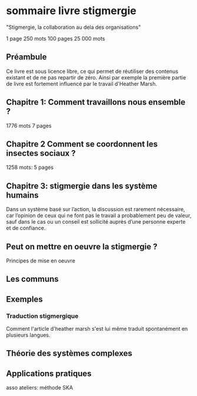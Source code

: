 # sommaire livre stigmergie

"Stigmergie, la collaboration au dela des organisations"

1 page 	250 mots
100 pages 	25 000 mots

## Préambule

Ce livre est sous licence libre, ce qui permet de réutiliser des contenus existant et de ne pas repartir de zéro. Ainsi par exemple la première partie de livre est fortement influencé par le travail d'Heather Marsh.



## Chapitre 1: Comment travaillons nous ensemble ?

1776 mots 7 pages

## Chapitre 2 Comment se coordonnent les insectes sociaux ?

1258 mots: 5 pages


## Chapitre 3: stigmergie dans les système humains

Dans un système basé sur l’action, la discussion est rarement nécessaire, car l’opinion de ceux qui ne font pas le travail a probablement peu de valeur, sauf dans le cas ou un conseil est sollicité auprès d’une personne experte et de confiance.

## Peut on mettre en oeuvre la stigmergie ?

Principes de mise en oeuvre

## Les communs

## Exemples

### Traduction stigmergique 

Comment l'article d'heather marsh s'est lui même traduit spontanément en plusieurs langues.



## Théorie des systèmes complexes

## Applications pratiques

asso
ateliers: méthode SKA
